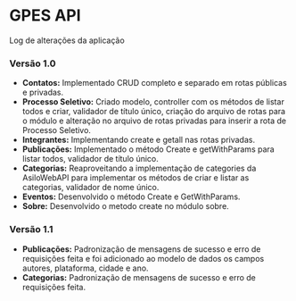 # GPES API

Log de alterações da aplicação

### Versão 1.0

- **Contatos:** Implementado CRUD completo e separado em rotas públicas e privadas.
- **Processo Seletivo:** Criado modelo, controller com os métodos de listar todos e criar, validador de título único, criação do arquivo de rotas para o módulo e alteração no arquivo de rotas privadas para inserir a rota de Processo Seletivo.
- **Integrantes:** Implementando create e getall nas rotas privadas.
- **Publicações:** Implementado o método Create e getWithParams para listar todos, validador de título único.
- **Categorias:** Reaproveitando a implementação de categories da AsiloWebAPI para implementar os métodos de criar e listar as categorias, validador de nome único.
- **Eventos:** Desenvolvido o método Create e GetWithParams.
- **Sobre:** Desenvolvido o metodo create no módulo sobre.

### Versão 1.1

- **Publicações:** Padronização de mensagens de sucesso e erro de requisições feita e foi adicionado ao modelo de dados os campos autores, plataforma, cidade e ano.
- **Categorias:** Padronização de mensagens de sucesso e erro de requisições feita.
